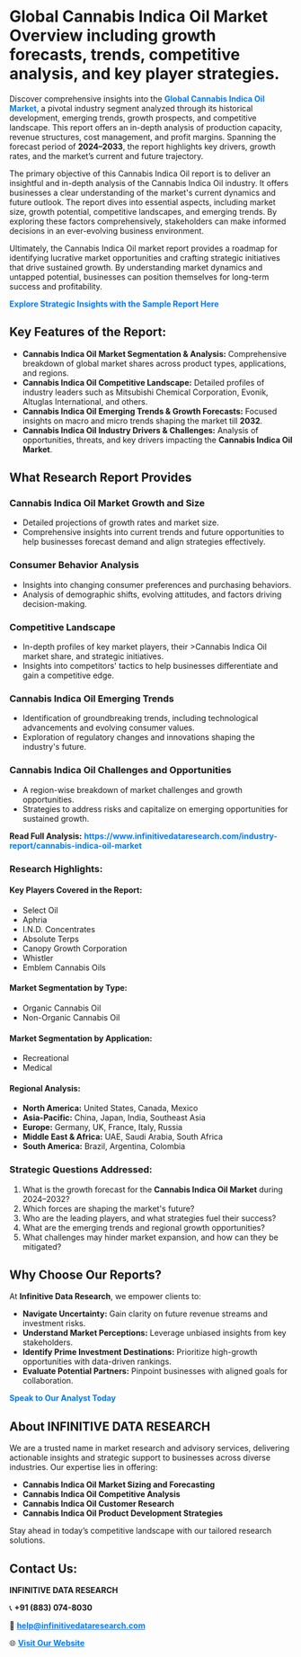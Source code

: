 <h1>Global Cannabis Indica Oil Market Overview including growth forecasts, trends, competitive analysis, and key player strategies.</h1>
<p>
Discover comprehensive insights into the 
<a href="https://www.infinitivedataresearch.com/industry-report/cannabis-indica-oil-market" rel="dofollow" style="color: #007BFF; text-decoration: none;"><strong>Global Cannabis Indica Oil Market</strong></a>, a pivotal industry segment analyzed through its historical development, emerging trends, growth prospects, and competitive landscape. This report offers an in-depth analysis of production capacity, revenue structures, cost management, and profit margins. Spanning the forecast period of <strong>2024–2033</strong>, the report highlights key drivers, growth rates, and the market’s current and future trajectory.
</p>
<p>
The primary objective of this Cannabis Indica Oil report is to deliver an insightful and in-depth analysis of the Cannabis Indica Oil industry. It offers businesses a clear understanding of the market's current dynamics and future outlook. The report dives into essential aspects, including market size, growth potential, competitive landscapes, and emerging trends. By exploring these factors comprehensively, stakeholders can make informed decisions in an ever-evolving business environment.
</p>
<p>
Ultimately, the Cannabis Indica Oil market report provides a roadmap for identifying lucrative market opportunities and crafting strategic initiatives that drive sustained growth. By understanding market dynamics and untapped potential, businesses can position themselves for long-term success and profitability.
</p>
<p>
<a href="https://www.infinitivedataresearch.com/request-sample/reportId=105452" style="color: #007BFF; text-decoration: none;"><strong>Explore Strategic Insights with the Sample Report Here</strong></a>
</p>

<h2>Key Features of the Report:</h2>
<ul>
<li><strong>Cannabis Indica Oil Market Segmentation & Analysis:</strong> Comprehensive breakdown of global market shares across product types, applications, and regions.</li>
<li><strong>Cannabis Indica Oil Competitive Landscape:</strong> Detailed profiles of industry leaders such as Mitsubishi Chemical Corporation, Evonik, Altuglas International, and others.</li>
<li><strong>Cannabis Indica Oil Emerging Trends & Growth Forecasts:</strong> Focused insights on macro and micro trends shaping the market till <strong>2032</strong>.</li>
<li><strong>Cannabis Indica Oil Industry Drivers & Challenges:</strong> Analysis of opportunities, threats, and key drivers impacting the <strong>Cannabis Indica Oil Market</strong>.</li>
</ul>

<h2>What Research Report Provides</h2>
<h3>Cannabis Indica Oil Market Growth and Size</h3>
<ul>
<li>Detailed projections of growth rates and market size.</li>
<li>Comprehensive insights into current trends and future opportunities to help businesses forecast demand and align strategies effectively.</li>
</ul>

<h3>Consumer Behavior Analysis</h3>
<ul>
<li>Insights into changing consumer preferences and purchasing behaviors.</li>
<li>Analysis of demographic shifts, evolving attitudes, and factors driving decision-making.</li>
</ul>

<h3>Competitive Landscape</h3>
<ul>
<li>In-depth profiles of key market players, their >Cannabis Indica Oil market share, and strategic initiatives.</li>
<li>Insights into competitors' tactics to help businesses differentiate and gain a competitive edge.</li>
</ul>

<h3>Cannabis Indica Oil Emerging Trends</h3>
<ul>
<li>Identification of groundbreaking trends, including technological advancements and evolving consumer values.</li>
<li>Exploration of regulatory changes and innovations shaping the industry's future.</li>
</ul>

<h3>Cannabis Indica Oil Challenges and Opportunities</h3>
<ul>
<li>A region-wise breakdown of market challenges and growth opportunities.</li>
<li>Strategies to address risks and capitalize on emerging opportunities for sustained growth.</li>
</ul>
<p><strong>Read Full Analysis:</strong> <a href="https://www.infinitivedataresearch.com/industry-report/cannabis-indica-oil-market" rel="dofollow" style="color: #007BFF; text-decoration: none;"><strong>https://www.infinitivedataresearch.com/industry-report/cannabis-indica-oil-market</strong></a></p>
<h3>Research Highlights:</h3>
<h4>Key Players Covered in the Report:</h4>
<ul><li>Select Oil</li><li>Aphria</li><li>I.N.D. Concentrates</li><li>Absolute Terps</li><li>Canopy Growth Corporation</li><li>Whistler</li><li>Emblem Cannabis Oils</li></ul>
<h4>Market Segmentation by Type:</h4>
<ul><li>Organic Cannabis Oil</li><li>Non-Organic Cannabis Oil</li></ul>
<h4>Market Segmentation by Application:</h4>
<ul><li>Recreational</li><li>Medical</li></ul>

<h4>Regional Analysis:</h4>
<ul>
<li><strong>North America:</strong> United States, Canada, Mexico</li>
<li><strong>Asia-Pacific:</strong> China, Japan, India, Southeast Asia</li>
<li><strong>Europe:</strong> Germany, UK, France, Italy, Russia</li>
<li><strong>Middle East & Africa:</strong> UAE, Saudi Arabia, South Africa</li>
<li><strong>South America:</strong> Brazil, Argentina, Colombia</li>
</ul>

<h3>Strategic Questions Addressed:</h3>
<ol>
<li>What is the growth forecast for the <strong>Cannabis Indica Oil Market</strong> during 2024–2032?</li>
<li>Which forces are shaping the market's future?</li>
<li>Who are the leading players, and what strategies fuel their success?</li>
<li>What are the emerging trends and regional growth opportunities?</li>
<li>What challenges may hinder market expansion, and how can they be mitigated?</li>
</ol>

<h2>Why Choose Our Reports?</h2>
<p>At <strong>Infinitive Data Research</strong>, we empower clients to:</p>
<ul>
<li><strong>Navigate Uncertainty:</strong> Gain clarity on future revenue streams and investment risks.</li>
<li><strong>Understand Market Perceptions:</strong> Leverage unbiased insights from key stakeholders.</li>
<li><strong>Identify Prime Investment Destinations:</strong> Prioritize high-growth opportunities with data-driven rankings.</li>
<li><strong>Evaluate Potential Partners:</strong> Pinpoint businesses with aligned goals for collaboration.</li>
</ul>
<p><a href="https://www.infinitivedataresearch.com/industry-report/cannabis-indica-oil-market" rel="dofollow" style="color: #007BFF; text-decoration: none;"><strong>Speak to Our Analyst Today</strong></a></p>

<h2>About INFINITIVE DATA RESEARCH</h2>
<p>We are a trusted name in market research and advisory services, delivering actionable insights and strategic support to businesses across diverse industries. Our expertise lies in offering:</p>
<ul>
<li><strong>Cannabis Indica Oil Market Sizing and Forecasting</strong></li>
<li><strong>Cannabis Indica Oil Competitive Analysis</strong></li>
<li><strong>Cannabis Indica Oil Customer Research</strong></li>
<li><strong>Cannabis Indica Oil Product Development Strategies</strong></li>
</ul>
<p>Stay ahead in today’s competitive landscape with our tailored research solutions.</p>

<h2>Contact Us:</h2>
<p><strong>INFINITIVE DATA RESEARCH</strong></p>
<p>📞 <strong>+91 (883) 074-8030</strong></p>
<p>📧 <strong><a href="mailto:help@infinitivedataresearch.com" style="color: #007BFF;">help@infinitivedataresearch.com</a></strong></p>
<p>🌐 <strong><a href="https://www.infinitivedataresearch.com" rel="dofollow" style="color: #007BFF;">Visit Our Website</a></strong></p>